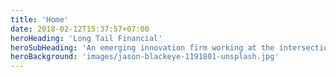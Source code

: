 ```yaml
---
title: 'Home'
date: 2018-02-12T15:37:57+07:00
heroHeading: 'Long Tail Financial'
heroSubHeading: 'An emerging innovation firm working at the intersection of big data, blockchain, digital finance, and indigenous governance.'
heroBackground: 'images/jason-blackeye-1191801-unsplash.jpg'
---
```

